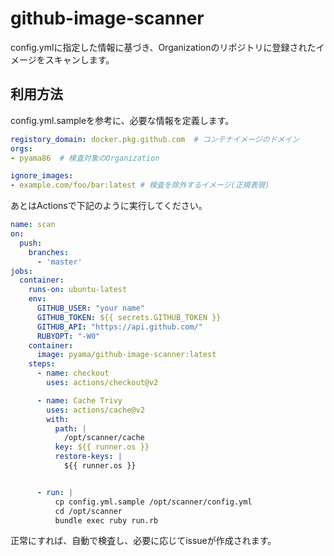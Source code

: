 # github-image-scanner

config.ymlに指定した情報に基づき、Organizationのリポジトリに登録されたイメージをスキャンします。

## 利用方法
config.yml.sampleを参考に、必要な情報を定義します。

```yaml
registory_domain: docker.pkg.github.com  # コンテナイメージのドメイン
orgs:
- pyama86  # 検査対象のOrganization

ignore_images:
- example.com/foo/bar:latest # 検査を除外するイメージ(正規表現)
```

あとはActionsで下記のように実行してください。

```yaml
name: scan
on:
  push:
    branches:
      - 'master'
jobs:
  container:
    runs-on: ubuntu-latest
    env:
      GITHUB_USER: "your name"
      GITHUB_TOKEN: ${{ secrets.GITHUB_TOKEN }}
      GITHUB_API: "https://api.github.com/"
      RUBYOPT: "-W0"
    container:
      image: pyama/github-image-scanner:latest
    steps:
      - name: checkout
        uses: actions/checkout@v2

      - name: Cache Trivy
        uses: actions/cache@v2
        with:
          path: |
            /opt/scanner/cache
          key: ${{ runner.os }}
          restore-keys: |
            ${{ runner.os }}


      - run: |
          cp config.yml.sample /opt/scanner/config.yml
          cd /opt/scanner
          bundle exec ruby run.rb
```

正常にすれば、自動で検査し、必要に応じてissueが作成されます。
